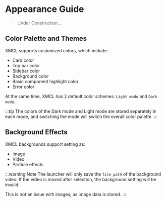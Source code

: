 

# Appearance Guide

> Under Construction...

## Color Palette and Themes

XMCL supports customized colors, which include:

- Card color
- Top bar color
- Sidebar color
- Background color
- Basic component highlight color
- Error color

At the same time, XMCL has 2 default color schemes: `Light mode` and `Dark mode`.

:::tip 
The colors of the Dark mode and Light mode are stored separately in each mode, and switching the mode will switch the overall color palette.
:::

## Background Effects

XMCL backgrounds support setting as:

- Image
- Video
- Particle effects

:::warning Note
The launcher will only save the `file path` of the background video. If the video is moved after selection, the background setting will be invalid.

This is not an issue with images, as image data is stored.
:::